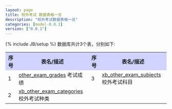 ```yaml
---
layout: page
title: 校外考试 数据表格一览
description: "校外考试数据表格一览"
categories: [model-0.0.1]
version: ["0.0.1"]
---
```

{% include JB/setup %}
数据库共计3个表，分别如下:

<table class="table table-bordered table-striped table-condensed">
  <tr>
    <th style="background-color:#D0D3FF">序号</th>
    <th style="background-color:#D0D3FF">表名/描述</th>
    <th style="background-color:#D0D3FF">序号</th>
    <th style="background-color:#D0D3FF">表名/描述</th>
  </tr>
  <tr>
    <td>1</td>
    <td><a href="core.html#otherexamgrades">other_exam_grades</a> 考试成绩</td>
    <td>3</td>
    <td><a href="xb.html#xbotherexamsubjects">xb_other_exam_subjects</a> 校外考试科目</td>
  </tr>
  <tr>
    <td>2</td>
    <td><a href="xb.html#xbotherexamcategories">xb_other_exam_categories</a> 校外考试种类</td>
    <td></td>
    <td></td>
  </tr>
</table>
